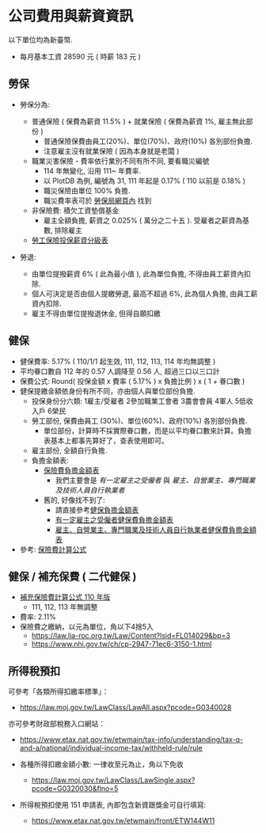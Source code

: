 # 公司費用與薪資資訊

以下單位均為新臺幣.

 - 每月基本工資 28590 元 ( 時薪 183 元 )


## 勞保

 * 勞保分為:
   - 普通保險 ( 保費為薪資 11.5% ) + 就業保險 ( 保費為薪資 1%, 雇主無此部份 )
     - 普通保險保費由員工(20%)、單位(70%)、政府(10%) 各別部份負擔.
     - 注意雇主沒有就業保險 ( 因為本身就是老闆 )
   - 職業災害保險 - 費率依行業別不同有所不同, 要看職災編號
     - 114 年無變化, 沿用 111~ 年費率.
     - 以 PlotDB 為例, 編號為 31, 111 年起是 0.17% ( 110 以前是 0.18% )
     - 職災保險由單位 100% 負擔.
     - 職災費率表可於 [勞保局網頁內](https://www.bli.gov.tw/0103189.html) 找到
   - 非保險費: 積欠工資墊償基金
     - 雇主全額負擔, 薪資之 0.025% ( 萬分之二十五 ). 受雇者之薪資為基數, 排除雇主
   - [勞工保險投保薪資分級表](https://www.bli.gov.tw/0005475.html)

 * 勞退:
   - 由單位提撥薪資 6% ( 此為最小值 ), 此為單位負擔, 不得由員工薪資內扣除.
   - 個人可決定是否由個人提繳勞退, 最高不超過 6%, 此為個人負擔, 由員工薪資內扣除.
   - 雇主不得由單位提撥退休金, 但得自願扣繳


## 健保

 - 健保費率: 5.17% ( 110/1/1 起生效, 111, 112, 113, 114 年均無調整 )
 - 平均眷口數自 112 年的 0.57 人調降至 0.56 人, 超過三口以三口計
 - 保費公式: Round( 投保金額 x 費率 ( 5.17% ) x 負擔比例 ) x ( 1 + 眷口數 )
 - 健保提繳金額依身份有所不同，亦由個人與單位部份負擔.
   - 投保身份分六類: 1雇主/受雇者  2參加職業工會者 3農會會員 4軍人 5低收入戶 6榮民
   - 勞工部份, 保費由員工 (30%)、單位(60%)、政府(10%) 各別部份負擔.
     - 單位部份，計算時不採實際眷口數，而是以平均眷口數來計算。負擔表基本上都事先算好了，查表使用即可。
   - 雇主部份, 全額自行負擔.
   - 負擔金額表:
     - [保險費負擔金額表](https://www.nhi.gov.tw/Content_List.aspx?n=5581FA007B6177B7&topn=5FE8C9FEAE863B46)
       - 我們主要會是 *有一定雇主之受僱者* 與 *雇主、自營業主、專門職業及技術人員自行執業者*
     - 舊的, 好像找不到了:
       - 請直接參考[健保負擔金額表](https://data.gov.tw/datasets/search?qs=健保費負擔金額表)
       - [有一定雇主之受僱者健保費負擔金額表](https://data.gov.tw/dataset/20246)
       - [雇主、自營業主、專門職業及技術人員自行執業者健保費負擔金額表](https://data.gov.tw/dataset/20248)
 - 參考: [保險費計算公式](https://www.nhi.gov.tw/Content_List.aspx?n=B880A28523E9D861&topn=5FE8C9FEAE863B46)


## 健保 / 補充保費 ( 二代健保 )

 - [補充保險費計算公式 110 年版](https://www.nhi.gov.tw/Content_List.aspx?n=91FF4945CF7E015B&topn=5FE8C9FEAE863B46)
   - 111, 112, 113 年無調整
 - 費率: 2.11%
 - 保險費之繳納，以元為單位，角以下4捨5入
   - https://law.lia-roc.org.tw/Law/Content?lsid=FL014029&bp=3
   - https://www.nhi.gov.tw/ch/cp-2947-71ec6-3150-1.html


## 所得稅預扣

可參考「各類所得扣繳率標準」：
 - https://law.moj.gov.tw/LawClass/LawAll.aspx?pcode=G0340028

亦可參考財政部稅務入口網站：
 - https://www.etax.nat.gov.tw/etwmain/tax-info/understanding/tax-q-and-a/national/individual-income-tax/withheld-rule/rule

 - 各種所得扣繳金額小數:  一律收至元為止，角以下免收
   - https://law.moj.gov.tw/LawClass/LawSingle.aspx?pcode=G0320030&flno=5

 - 所得稅預扣使用 151 申請表, 內即包含新資跟獎金可自行填寫:
   -  https://www.etax.nat.gov.tw/etwmain/front/ETW144W11
